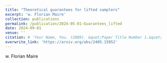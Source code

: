 ```yaml
---
title: "Theoretical guarantees for lifted samplers"
excerpt: 'w. Florian Maire'
collection: publications
permalink: /publication/2024-05-01-Guarantees_lifted
date: 2024-09-01
venue: ''
citation: # 'Your Name, You. (2009). &quot;Paper Title Number 1.&quot; <i>Journal 1</i>. 1(1).'
overwrite_link: 'https://arxiv.org/abs/2405.15952'
---
```

w. Florian Maire